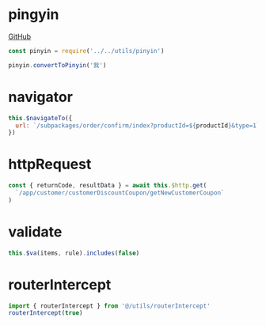 

# pingyin

[GitHub](https://github.com/hotoo/pinyin)

```js
const pinyin = require('../../utils/pinyin')

pinyin.convertToPinyin('我')
```

# navigator

```js
this.$navigateTo({
  url: `/subpackages/order/confirm/index?productId=${productId}&type=1`
})
```

# httpRequest
```js
const { returnCode, resultData } = await this.$http.get(
  `/app/customer/customerDiscountCoupon/getNewCustomerCoupon`
)
```

# validate
```js
this.$va(items, rule).includes(false)
```

# routerIntercept
```js
import { routerIntercept } from '@/utils/routerIntercept'
routerIntercept(true)
```

